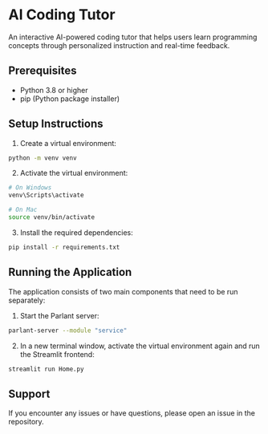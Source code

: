 # AI Coding Tutor

An interactive AI-powered coding tutor that helps users learn programming concepts through personalized instruction and real-time feedback.

## Prerequisites

- Python 3.8 or higher
- pip (Python package installer)

## Setup Instructions

1. Create a virtual environment:
```bash
python -m venv venv
```

2. Activate the virtual environment:
```bash
# On Windows
venv\Scripts\activate
```
```bash
# On Mac
source venv/bin/activate
```

3. Install the required dependencies:
```bash
pip install -r requirements.txt
```

## Running the Application

The application consists of two main components that need to be run separately:

1. Start the Parlant server:
```bash
parlant-server --module "service"
```

2. In a new terminal window, activate the virtual environment again and run the Streamlit frontend:
```bash
streamlit run Home.py
```

## Support

If you encounter any issues or have questions, please open an issue in the repository.

